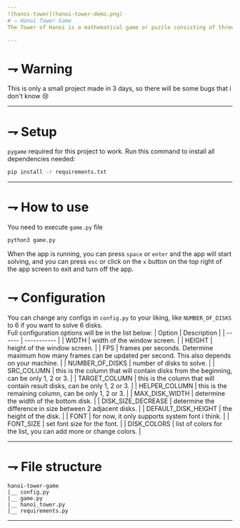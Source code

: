 ```yaml
---
![hanoi-tower](hanoi-tower-demo.png)
# ⇁ Hanoi Tower Game
The Tower of Hanoi is a mathematical game or puzzle consisting of three rods and a number of disks of various diameters, which can slide onto any rod. This repository will help you virtualize the best way to solve the problem.

---
```


# ⇁ Warning
This is only a small project made in 3 days, so there will be some bugs that i don't know :cry:

---

# ⇁ Setup 
`pygame` required for this project to work. Run this command to install all dependencies needed:
```bash
pip install -r requirements.txt
```
---

# ⇁ How to use
You need to execute `game.py` file
```python
python3 game.py
```
When the app is running, you can press `space` or `enter` and the app will start solving, and you can press `esc` or click on the `x` button on the top right of the app screen to exit and turn off the app.

# ⇁ Configuration
You can change any configs in `config.py` to your liking, like `NUMBER_OF_DISKS` to 6 if you want to solve 6 disks.\
Full configuration options will be in the list below:
| Option | Description |
| ------ | ----------- |
| WIDTH   | width of the window screen. |
| HEIGHT | height of the window screen. |
| FPS    | frames per seconds. Determine maximum how many frames can be updated per second. This also depends on your machine. |
| NUMBER_OF_DISKS | number of disks to solve. |
| SRC_COLUMN | this is the column that will contain disks from the beginning, can be only 1, 2 or 3. |
| TARGET_COLUMN | this is the column that will contain result disks, can be only 1, 2 or 3. |
| HELPER_COLUMN | this is the remaining column, can be only 1, 2 or 3. |
| MAX_DISK_WIDTH | determine the width of the bottom disk. |
| DISK_SIZE_DECREASE | determine the difference in size between 2 adjacent disks. |
| DEFAULT_DISK_HEIGHT | the height of the disk. |
| FONT | for now, it only supports system font i think. |
| FONT_SIZE | set font size for the font. |
| DISK_COLORS | list of colors for the list, you can add more or change colors. |

---

# ⇁ File structure
```
hanoi-tower-game
|__ config.py
|__ game.py
|__ hanoi_tower.py
|__ requirements.py
```
---



